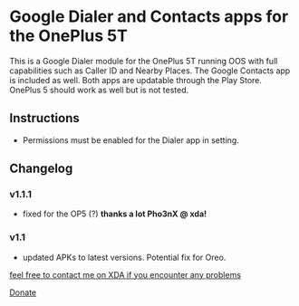 # Google Dialer and Contacts apps for the OnePlus 5T
This is a Google Dialer module for the OnePlus 5T running OOS with full capabilities such as Caller ID and Nearby Places. The Google Contacts app is included as well.
Both apps are updatable through the Play Store.
OnePlus 5 should work as well but is not tested.

## Instructions
- Permissions must be enabled for the Dialer app in setting.

## Changelog

### v1.1.1
- fixed for the OP5 (?)
**thanks a lot Pho3nX @ xda!**

### v1.1

- updated APKs to latest versions. Potential fix for Oreo.

[feel free to contact me on XDA if you encounter any problems](https://forum.xda-developers.com/member.php?u=6077444)

[Donate](https://www.paypal.me/RobinHaerle)
